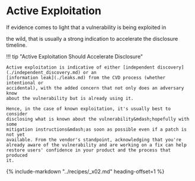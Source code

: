 # Active Exploitation

<!--start-->If evidence comes to light that a vulnerability is being exploited in
the wild, that is usually a strong indication to accelerate the
disclosure timeline.<!--end-->

!!! tip "Active Exploitation Should Accelerate Disclosure"

    Active exploitation is indicative of either [independent discovery](./independent_discovery.md) or an
    [information leak](./leaks.md) from the CVD process (whether intentional or
    accidental), with the added concern that not only does an adversary know
    about the vulnerability but is already using it.

    Hence, in the case of known exploitation, it's usually best to consider
    disclosing what is known about the vulnerability&mdash;hopefully with some
    mitigation instructions&mdash;as soon as possible even if a patch is not yet
    available. From the vendor's standpoint, acknowledging that you're
    already aware of the vulnerability and are working on a fix can help
    restore users' confidence in your product and the process that produced
    it.

{% include-markdown "../recipes/_x02.md" heading-offset=1 %}
